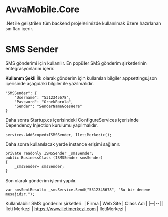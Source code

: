 # AvvaMobile.Core
.Net ile geliştrilen tüm backend projelerimizde kullanılmak üzere hazırlanan sınıfları içerir.

# SMS Sender
SMS gönderimi için kullanılır. En popüler SMS gönderim şirketlerinin entegrasyonlarını içerir.

**Kullanım Şekli**
İlk olarak gönderim için kullanılan bilgiler appsettings.json içerisinde aşağıdaki bilgiler ile yazılmalıdır.

    "SMSSender": {
	    "Username": "5312345678",
	    "Password": "OrnekParola",
	    "Sender": "SenderNameGoesHere"
    }

Daha sonra Startup.cs içerisindeki ConfigureServices içerisinde Dependency Injection kurulumu yapılmalıdır.

    services.AddScoped<ISMSSender, IletiMerkezi>();

 Daha sonra kullanılacak yerde instance erişimi sağlanır.

    private readonly ISMSSender _smsSender;
    public BusinessClass (ISMSSender smsSender)
    {
	    _smsSender= smsSender;
    }
Son olarak gönderim işlemi yapılır.

    var smsSentResult= _smsService.Send("5312345678", "Bu bir deneme mesajıdır.");

Kullanılabilir SMS gönderim şirketleri:
| Firma | Web Site | Class Adı |
|--|--|
| İleti Merkezi | https://www.iletimerkezi.com | IletiMerkezi |